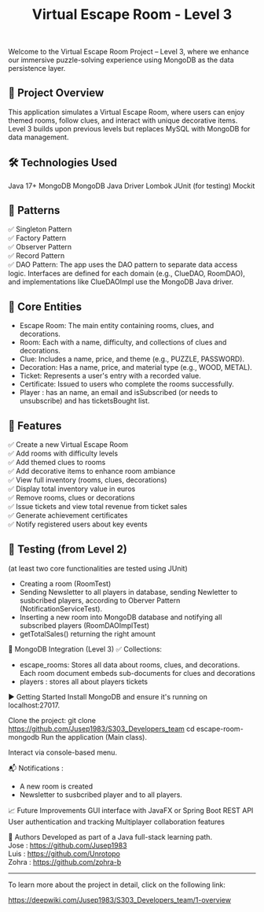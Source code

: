
<p align="center"><h1 align="center">Virtual Escape Room - Level 3</h1></p>

<br>


Welcome to the Virtual Escape Room Project – Level 3, where we enhance our immersive puzzle-solving experience using MongoDB as the data persistence layer.

## 📌 Project Overview
This application simulates a Virtual Escape Room, where users can enjoy themed rooms, follow clues, and interact with unique decorative items. Level 3 builds upon previous levels but replaces MySQL with MongoDB for data management.

## 🛠️ Technologies Used
Java 17+
MongoDB
MongoDB Java Driver
Lombok
JUnit (for testing)
Mockit

## 👾 Patterns
✅ Singleton Pattern  
✅ Factory Pattern  
✅ Observer Pattern  
✅ Record Pattern  
✅ DAO Pattern: The app uses the DAO pattern to separate data access logic. Interfaces are defined for each domain (e.g., ClueDAO, RoomDAO), and implementations like ClueDAOImpl use the MongoDB Java driver.  


## 🧱 Core Entities
- Escape Room: The main entity containing rooms, clues, and decorations.  
- Room: Each with a name, difficulty, and collections of clues and decorations.  
- Clue: Includes a name, price, and theme (e.g., PUZZLE, PASSWORD).  
- Decoration: Has a name, price, and material type (e.g., WOOD, METAL).  
- Ticket: Represents a user's entry with a recorded value.  
- Certificate: Issued to users who complete the rooms successfully.  
- Player : has an name, an email and isSubscribed (or needs to unsubscribe) and has ticketsBought list.  

## 🧩 Features
✅ Create a new Virtual Escape Room  
✅ Add rooms with difficulty levels  
✅ Add themed clues to rooms  
✅ Add decorative items to enhance room ambiance  
✅ View full inventory (rooms, clues, decorations)  
✅ Display total inventory value in euros  
✅ Remove rooms, clues or decorations   
✅ Issue tickets and view total revenue from ticket sales  
✅ Generate achievement certificates  
✅ Notify registered users about key events  


## 🧪 Testing (from Level 2) 
(at least two core functionalities are tested using JUnit)
- Creating a room (RoomTest)  
- Sending Newsletter to all players in database, sending Newletter to susbcribed players, according to Oberver Pattern (NotificationServiceTest).  
- Inserting a new room into MongoDB database and notifying all subscribed players (RoomDAOImplTest)  
- getTotalSales() returning the right amount  


💾 MongoDB Integration (Level 3)
✅ Collections:  
- escape_rooms: Stores all data about rooms, clues, and decorations. Each room document embeds sub-documents for clues and decorations  
- players : stores all about players tickets  



▶️ Getting Started
Install MongoDB and ensure it's running on localhost:27017.

Clone the project:
git clone https://github.com/Jusep1983/S303_Developers_team
cd escape-room-mongodb
Run the application (Main class).

Interact via console-based menu.

📬 Notifications : 
- A new room is created  
- Newsletter to susbcribed player and to all players.  

📈 Future Improvements
GUI interface with JavaFX or Spring Boot REST API
User authentication and tracking
Multiplayer collaboration features

🧠 Authors
Developed as part of a Java full-stack learning path.  
Jose : https://github.com/Jusep1983  
Luis : https://github.com/Unrotopo  
Zohra : https://github.com/zohra-b  

---

To learn more about the project in detail, click on the following link:

https://deepwiki.com/Jusep1983/S303_Developers_team/1-overview
